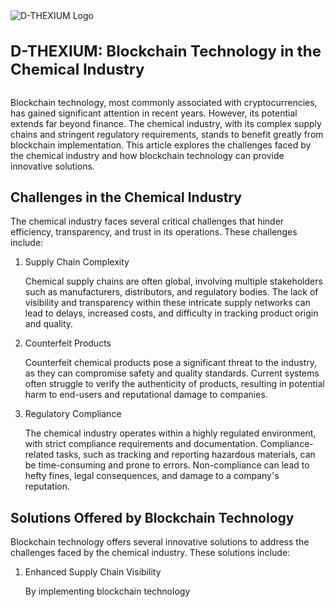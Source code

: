 <html>
<head>
    <meta charset="UTF-8">
    <title>D-THEXIUM: Blockchain Technology in the Chemical Industry</title>
    <style>
        .logo {
            display: inline-block;
            vertical-align: middle;
            margin-right: 10px;
        }
        .title {
            display: inline-block;
            vertical-align: middle;
            font-size: 24px;
            font-weight: bold;
        }
    </style>
</head>
<body>
    <img src="logo.png" alt="D-THEXIUM Logo" class="logo">
    <h1 class="title">D-THEXIUM: Blockchain Technology in the Chemical Industry</h1>
    <p>Blockchain technology, most commonly associated with cryptocurrencies, has gained significant attention in recent years. However, its potential extends far beyond finance. The chemical industry, with its complex supply chains and stringent regulatory requirements, stands to benefit greatly from blockchain implementation. This article explores the challenges faced by the chemical industry and how blockchain technology can provide innovative solutions.</p>
    <h2>Challenges in the Chemical Industry</h2>
    <p>The chemical industry faces several critical challenges that hinder efficiency, transparency, and trust in its operations. These challenges include:</p>
    <ol>
        <li>Supply Chain Complexity</li>
        <p>Chemical supply chains are often global, involving multiple stakeholders such as manufacturers, distributors, and regulatory bodies. The lack of visibility and transparency within these intricate supply networks can lead to delays, increased costs, and difficulty in tracking product origin and quality.</p>
        <li>Counterfeit Products</li>
        <p>Counterfeit chemical products pose a significant threat to the industry, as they can compromise safety and quality standards. Current systems often struggle to verify the authenticity of products, resulting in potential harm to end-users and reputational damage to companies.</p>
        <li>Regulatory Compliance</li>
        <p>The chemical industry operates within a highly regulated environment, with strict compliance requirements and documentation. Compliance-related tasks, such as tracking and reporting hazardous materials, can be time-consuming and prone to errors. Non-compliance can lead to hefty fines, legal consequences, and damage to a company's reputation.</p>
    </ol>
    <h2>Solutions Offered by Blockchain Technology</h2>
    <p>Blockchain technology offers several innovative solutions to address the challenges faced by the chemical industry. These solutions include:</p>
    <ol>
        <li>Enhanced Supply Chain Visibility</li>
        <p>By implementing blockchain technology


